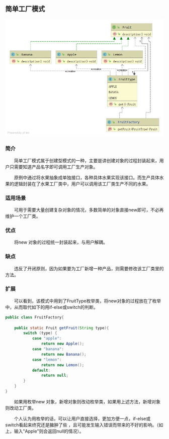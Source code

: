 ## 简单工厂模式

![简单工厂模式](https://github.com/GRain-long/ddstudy/blob/dev/ddstudy-designpattern/src/main/resources/image/simpleFactory.png)

### 简介
&emsp;&emsp;简单工厂模式属于创建型模式的一种，主要是讲创建对象的过程封装起来，用户只需要知道产品名字即可调用工厂生产对象。  
  
&emsp;&emsp;原例中通过将水果抽象成单独接口，各种具体水果实现该接口。而生产具体水果的逻辑封装在了水果工厂类中，用户可以调用该工厂类生产不同的水果。

### 适用场景
&emsp;&emsp;可用于需要大量创建复杂对象的情况，多数简单的对象直接new即可，不必再维护一个工厂类。

### 优点
&emsp;&emsp;将new 对象的过程统一封装起来，与用户解耦。

### 缺点
&emsp;&emsp;违反了开闭原则，因为如果要为工厂新增一种产品，则需要修改该工厂类里的方法。

### 扩展
&emsp;&emsp;可以看到，该模式中用到了FruitType枚举类，将new对象的过程放在了枚举中，从而取代如下的用if-else或switch的判断。

```java
public class FruitFactory{

    public static Fruit getFruit(String type){
        switch (type) {
            case "apple":
                return new Apple();
            case "banana":
                return new Banana();
            case "lemon":
                return new Lemon();
            default:
                return null;
        }
    }
}
```
&emsp;&emsp;如果用枚举new 对象，新增对象则改动枚举类，如果用上述方法，新增对象则改动工厂类。  

&emsp;&emsp;个人认为用枚举的话，可以让用户直接选择，更加方便一点，if-else或switch看起来终究还是臃肿了些
，且可能发生输入错误而带来的不好的影响。（如上，输入"Apple"则会返回null的情况）。


